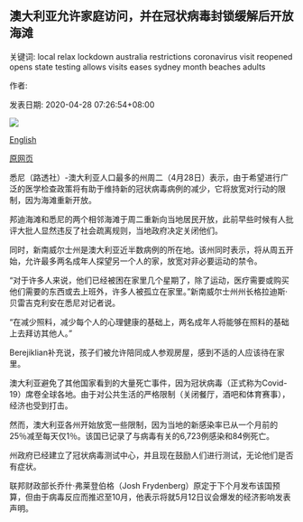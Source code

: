 ## 澳大利亚允许家庭访问，并在冠状病毒封锁缓解后开放海滩

关键词: local relax lockdown australia restrictions coronavirus visit reopened opens state testing allows visits eases sydney month beaches adults

作者: 

发表日期: 2020-04-28 07:26:54+08:00

![](https://www.straitstimes.com/sites/default/files/styles/x_large/public/articles/2020/04/28/nz_bondi_280431.jpg?itok=xVZzgTuf)

[English](Australia%20allows%20home%20visits%2C%20opens%20beaches%20as%20coronavirus%20lockdown%20eases.md)

[原网页](https://www.straitstimes.com/asia/australianz/australia-allows-home-visits-opens-beaches-as-virus-lockdown-eases)

悉尼（路透社）-澳大利亚人口最多的州周二（4月28日）表示，由于希望进行广泛的医学检查政策将有助于维持新的冠状病毒病例的减少，它将放宽对行动的限制，因为海滩重新开放。

邦迪海滩和悉尼的两个相邻海滩于周二重新向当地居民开放，此前早些时候有人批评大批人显然违反了社会疏离规则，当地政府决定关闭他们。

同时，新南威尔士州是澳大利亚近半数病例的所在地。该州同时表示，将从周五开始，允许最多两名成年人探望另一个人的家，放宽对非必要运动的禁令。

“对于许多人来说，他们已经被困在家里几个星期了，除了运动，医疗需要或购买他们需要的东西或去上班外，许多人被孤立在家里。”新南威尔士州州长格拉迪斯·贝雷吉克利安在悉尼对记者说。

“在减少照料，减少每个人的心理健康的基础上，两名成年人将能够在照料的基础上去拜访其他人。”

Berejiklian补充说，孩子们被允许陪同成人参观房屋，感到不适的人应该待在家里。

澳大利亚避免了其他国家看到的大量死亡事件，因为冠状病毒（正式称为Covid-19）席卷全球各地。由于对公共生活的严格限制（关闭餐厅，酒吧和体育赛事），经济也受到打击。

然而，澳大利亚各州开始放宽一些限制，因为当地的新感染率已从一个月前的25％减至每天仅1％。该国已记录了与病毒有关的6,723例感染和84例死亡。

州政府已经建立了冠状病毒测试中心，并且现在鼓励人们进行测试，无论他们是否有症状。

联邦财政部长乔什·弗莱登伯格（Josh Frydenberg）原定于下个月发布该国预算，但由于病毒反应而推迟至10月，他表示将就5月12日议会爆发的经济影响发表声明。